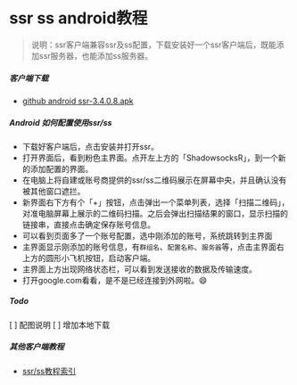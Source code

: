 # ssr ss android教程
> 说明：ssr客户端兼容ssr及ss配置，下载安装好一个ssr客户端后，既能添加ssr服务器，也能添加ss服务器。


##### 客户端下载
 - [github android ssr-3.4.0.8.apk](https://github.com/shadowsocksr-backup/shadowsocksr-android/releases/download/3.4.0.8/shadowsocksr-release.apk)


##### Android 如何配置使用ssr/ss
  - 下载好客户端后，点击安装并打开ssr。
  - 打开界面后，看到粉色主界面。点开左上方的「ShadowsocksR」，到一个新的添加配置的界面。
  - 在电脑上将自建或账号商提供的ssr/ss二维码展示在屏幕中央，并且确认没有被其他窗口遮拦。
  - 新界面右下方有个「+」按钮，点击弹出一个菜单列表，选择「扫描二维码」，对准电脑屏幕上展示的二维码扫描。之后会弹出扫描结果的窗口，显示扫描的链接串，直接点击确定保存账号信息。
  - 可以看到页面多了一个账号配置，选中刚添加的账号，系统跳转到主界面
  - 主界面显示刚添加的账号信息，有`群组名`、`配置名称`、`服务器`等，点击主界面右上方的圆形小飞机按钮，启动客户端。
  - 主界面上方出现网络状态栏，可以看到发送接收的数据及传输速度。
  - 打开google.com看看，是不是已经连接到外网啦。😄

  
  
  
  ##### Todo
 [ ] 配图说明
 [ ] 增加本地下载
 
 ##### 其他客户端教程
 - [ssr/ss教程索引](./ssr_ss_tutorial_教程.md)